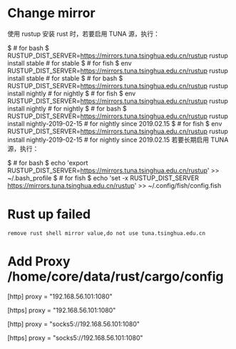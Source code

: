 # Change mirror

使用 rustup 安装 rust 时，若要启用 TUNA 源，执行：

$ # for bash
$ RUSTUP_DIST_SERVER=https://mirrors.tuna.tsinghua.edu.cn/rustup rustup install stable # for stable
$ # for fish
$ env RUSTUP_DIST_SERVER=https://mirrors.tuna.tsinghua.edu.cn/rustup rustup install stable # for stable
$ # for bash
$ RUSTUP_DIST_SERVER=https://mirrors.tuna.tsinghua.edu.cn/rustup rustup install nightly # for nightly
$ # for fish
$ env RUSTUP_DIST_SERVER=https://mirrors.tuna.tsinghua.edu.cn/rustup rustup install nightly # for nightly
$ # for bash
$ RUSTUP_DIST_SERVER=https://mirrors.tuna.tsinghua.edu.cn/rustup rustup install nightly-2019-02-15 # for nightly since 2019.02.15
$ # for fish
$ env RUSTUP_DIST_SERVER=https://mirrors.tuna.tsinghua.edu.cn/rustup rustup install nightly-2019-02-15 # for nightly since 2019.02.15
若要长期启用 TUNA 源，执行：

$ # for bash
$ echo 'export RUSTUP_DIST_SERVER=https://mirrors.tuna.tsinghua.edu.cn/rustup' >> ~/.bash_profile
$ # for fish
$ echo 'set -x RUSTUP_DIST_SERVER https://mirrors.tuna.tsinghua.edu.cn/rustup' >> ~/.config/fish/config.fish

# Rust up failed

    remove rust shell mirror value,do not use tuna.tsinghua.edu.cn

# Add Proxy /home/core/data/rust/cargo/config

[http]
proxy = "192.168.56.101:1080"

[https]
proxy = "192.168.56.101:1080"

[http]
proxy = "socks5://192.168.56.101:1080"

[https]
proxy = "socks5://192.168.56.101:1080"

